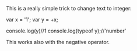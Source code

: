 This is a really simple trick to change text to integer: 

var x = '1';
var y = +x;

console.log(y)//1
console.log(typeof y);//'number'

This works also with the negative operator. 